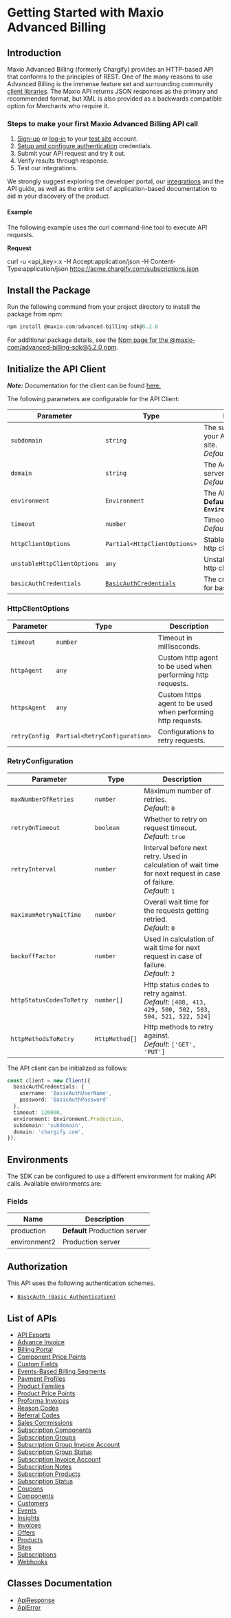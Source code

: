 
# Getting Started with Maxio Advanced Billing

## Introduction

Maxio Advanced Billing (formerly Chargify) provides an HTTP-based API that conforms to the principles of REST.
One of the many reasons to use Advanced Billing is the immense feature set and surrounding community [client libraries](page:development-tools/client-libraries).
The Maxio API returns JSON responses as the primary and recommended format, but XML is also provided as a backwards compatible option for Merchants who require it.

### Steps to make your first Maxio Advanced Billing API call

1. [Sign-up](https://app.chargify.com/signup/maxio-billing-sandbox) or [log-in](https://app.chargify.com/login.html) to your [test site](https://maxio.zendesk.com/hc/en-us/articles/24250712113165-Testing-Overview) account.
2. [Setup and configure authentication](https://maxio.zendesk.com/hc/en-us/articles/24294819360525-API-Keys) credentials.
3. Submit your API request and try it out.
4. Verify results through response.
5. Test our integrations.

We strongly suggest exploring the developer portal, our [integrations](https://www.maxio.com/integrations) and the API guide, as well as the entire set of application-based documentation to aid in your discovery of the product.

#### Example

The following example uses the curl command-line tool to execute API requests.

**Request**

curl -u <api_key>:x -H Accept:application/json -H Content-Type:application/json https://acme.chargify.com/subscriptions.json

## Install the Package

Run the following command from your project directory to install the package from npm:

```ts
npm install @maxio-com/advanced-billing-sdk@5.2.0
```

For additional package details, see the [Npm page for the @maxio-com/advanced-billing-sdk@5.2.0 npm](https://www.npmjs.com/package/@maxio-com/advanced-billing-sdk/v/5.2.0).

## Initialize the API Client

**_Note:_** Documentation for the client can be found [here.](https://www.github.com/maxio-com/ab-typescript-sdk/tree/5.2.0/doc/client.md)

The following parameters are configurable for the API Client:

| Parameter | Type | Description |
|  --- | --- | --- |
| `subdomain` | `string` | The subdomain for your Advanced Billing site.<br>*Default*: `'subdomain'` |
| `domain` | `string` | The Advanced Billing server domain.<br>*Default*: `'chargify.com'` |
| `environment` | `Environment` | The API environment. <br> **Default: `Environment.Production`** |
| `timeout` | `number` | Timeout for API calls.<br>*Default*: `120000` |
| `httpClientOptions` | `Partial<HttpClientOptions>` | Stable configurable http client options. |
| `unstableHttpClientOptions` | `any` | Unstable configurable http client options. |
| `basicAuthCredentials` | [`BasicAuthCredentials`](https://www.github.com/maxio-com/ab-typescript-sdk/tree/5.2.0/doc/auth/basic-authentication.md) | The credential object for basicAuth |

### HttpClientOptions

| Parameter | Type | Description |
|  --- | --- | --- |
| `timeout` | `number` | Timeout in milliseconds. |
| `httpAgent` | `any` | Custom http agent to be used when performing http requests. |
| `httpsAgent` | `any` | Custom https agent to be used when performing http requests. |
| `retryConfig` | `Partial<RetryConfiguration>` | Configurations to retry requests. |

### RetryConfiguration

| Parameter | Type | Description |
|  --- | --- | --- |
| `maxNumberOfRetries` | `number` | Maximum number of retries. <br> *Default*: `0` |
| `retryOnTimeout` | `boolean` | Whether to retry on request timeout. <br> *Default*: `true` |
| `retryInterval` | `number` | Interval before next retry. Used in calculation of wait time for next request in case of failure. <br> *Default*: `1` |
| `maximumRetryWaitTime` | `number` | Overall wait time for the requests getting retried. <br> *Default*: `0` |
| `backoffFactor` | `number` | Used in calculation of wait time for next request in case of failure. <br> *Default*: `2` |
| `httpStatusCodesToRetry` | `number[]` | Http status codes to retry against. <br> *Default*: `[408, 413, 429, 500, 502, 503, 504, 521, 522, 524]` |
| `httpMethodsToRetry` | `HttpMethod[]` | Http methods to retry against. <br> *Default*: `['GET', 'PUT']` |

The API client can be initialized as follows:

```ts
const client = new Client({
  basicAuthCredentials: {
    username: 'BasicAuthUserName',
    password: 'BasicAuthPassword'
  },
  timeout: 120000,
  environment: Environment.Production,
  subdomain: 'subdomain',
  domain: 'chargify.com',
});
```

## Environments

The SDK can be configured to use a different environment for making API calls. Available environments are:

### Fields

| Name | Description |
|  --- | --- |
| production | **Default** Production server |
| environment2 | Production server |

## Authorization

This API uses the following authentication schemes.

* [`BasicAuth (Basic Authentication)`](https://www.github.com/maxio-com/ab-typescript-sdk/tree/5.2.0/doc/auth/basic-authentication.md)

## List of APIs

* [API Exports](https://www.github.com/maxio-com/ab-typescript-sdk/tree/5.2.0/doc/controllers/api-exports.md)
* [Advance Invoice](https://www.github.com/maxio-com/ab-typescript-sdk/tree/5.2.0/doc/controllers/advance-invoice.md)
* [Billing Portal](https://www.github.com/maxio-com/ab-typescript-sdk/tree/5.2.0/doc/controllers/billing-portal.md)
* [Component Price Points](https://www.github.com/maxio-com/ab-typescript-sdk/tree/5.2.0/doc/controllers/component-price-points.md)
* [Custom Fields](https://www.github.com/maxio-com/ab-typescript-sdk/tree/5.2.0/doc/controllers/custom-fields.md)
* [Events-Based Billing Segments](https://www.github.com/maxio-com/ab-typescript-sdk/tree/5.2.0/doc/controllers/events-based-billing-segments.md)
* [Payment Profiles](https://www.github.com/maxio-com/ab-typescript-sdk/tree/5.2.0/doc/controllers/payment-profiles.md)
* [Product Families](https://www.github.com/maxio-com/ab-typescript-sdk/tree/5.2.0/doc/controllers/product-families.md)
* [Product Price Points](https://www.github.com/maxio-com/ab-typescript-sdk/tree/5.2.0/doc/controllers/product-price-points.md)
* [Proforma Invoices](https://www.github.com/maxio-com/ab-typescript-sdk/tree/5.2.0/doc/controllers/proforma-invoices.md)
* [Reason Codes](https://www.github.com/maxio-com/ab-typescript-sdk/tree/5.2.0/doc/controllers/reason-codes.md)
* [Referral Codes](https://www.github.com/maxio-com/ab-typescript-sdk/tree/5.2.0/doc/controllers/referral-codes.md)
* [Sales Commissions](https://www.github.com/maxio-com/ab-typescript-sdk/tree/5.2.0/doc/controllers/sales-commissions.md)
* [Subscription Components](https://www.github.com/maxio-com/ab-typescript-sdk/tree/5.2.0/doc/controllers/subscription-components.md)
* [Subscription Groups](https://www.github.com/maxio-com/ab-typescript-sdk/tree/5.2.0/doc/controllers/subscription-groups.md)
* [Subscription Group Invoice Account](https://www.github.com/maxio-com/ab-typescript-sdk/tree/5.2.0/doc/controllers/subscription-group-invoice-account.md)
* [Subscription Group Status](https://www.github.com/maxio-com/ab-typescript-sdk/tree/5.2.0/doc/controllers/subscription-group-status.md)
* [Subscription Invoice Account](https://www.github.com/maxio-com/ab-typescript-sdk/tree/5.2.0/doc/controllers/subscription-invoice-account.md)
* [Subscription Notes](https://www.github.com/maxio-com/ab-typescript-sdk/tree/5.2.0/doc/controllers/subscription-notes.md)
* [Subscription Products](https://www.github.com/maxio-com/ab-typescript-sdk/tree/5.2.0/doc/controllers/subscription-products.md)
* [Subscription Status](https://www.github.com/maxio-com/ab-typescript-sdk/tree/5.2.0/doc/controllers/subscription-status.md)
* [Coupons](https://www.github.com/maxio-com/ab-typescript-sdk/tree/5.2.0/doc/controllers/coupons.md)
* [Components](https://www.github.com/maxio-com/ab-typescript-sdk/tree/5.2.0/doc/controllers/components.md)
* [Customers](https://www.github.com/maxio-com/ab-typescript-sdk/tree/5.2.0/doc/controllers/customers.md)
* [Events](https://www.github.com/maxio-com/ab-typescript-sdk/tree/5.2.0/doc/controllers/events.md)
* [Insights](https://www.github.com/maxio-com/ab-typescript-sdk/tree/5.2.0/doc/controllers/insights.md)
* [Invoices](https://www.github.com/maxio-com/ab-typescript-sdk/tree/5.2.0/doc/controllers/invoices.md)
* [Offers](https://www.github.com/maxio-com/ab-typescript-sdk/tree/5.2.0/doc/controllers/offers.md)
* [Products](https://www.github.com/maxio-com/ab-typescript-sdk/tree/5.2.0/doc/controllers/products.md)
* [Sites](https://www.github.com/maxio-com/ab-typescript-sdk/tree/5.2.0/doc/controllers/sites.md)
* [Subscriptions](https://www.github.com/maxio-com/ab-typescript-sdk/tree/5.2.0/doc/controllers/subscriptions.md)
* [Webhooks](https://www.github.com/maxio-com/ab-typescript-sdk/tree/5.2.0/doc/controllers/webhooks.md)

## Classes Documentation

* [ApiResponse](https://www.github.com/maxio-com/ab-typescript-sdk/tree/5.2.0/doc/api-response.md)
* [ApiError](https://www.github.com/maxio-com/ab-typescript-sdk/tree/5.2.0/doc/api-error.md)

